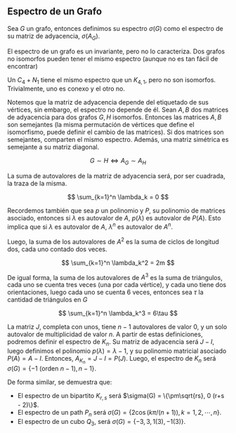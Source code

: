 ## Espectro de un Grafo

Sea $G$ un grafo, entonces definimos su espectro $\sigma(G)$ como el espectro de su matriz de adyacencia, $\sigma(A_G)$.

El espectro de un grafo es un invariante, pero no lo caracteriza. Dos grafos no isomorfos pueden tener el mismo espectro (aunque no es tan fácil de encontrar)

Un $C_4 + N_1$ tiene el mismo espectro que un $K_{4,1}$, pero no son isomorfos. Trivialmente, uno es conexo y el otro no.

Notemos que la matriz de adyacencia depende del etiquetado de sus vértices, sin embargo, el espectro no depende de él. Sean $A, B$ dos matrices de adyacencia para dos grafos $G, H$ isomorfos. Entonces las matrices $A, B$ son semejantes (la misma permutación de vértices que define el isomorfismo, puede definir el cambio de las matrices). Si dos matrices son semejantes, comparten el mismo espectro. Además, una matriz simétrica es semejante a su matriz diagonal.

$$
G \sim H \iff A_G \sim A_H
$$

La suma de autovalores de la matriz de adyacencia será, por ser cuadrada, la traza de la misma.

$$
\sum_{k=1}^n \lambda_k = 0
$$

Recordemos también que sea $p$ un polinomio y $P$, su polinomio de matrices asociado, entonces si $\lambda$ es autovalor de $A$, $p(\lambda)$ es autovalor de $P(A)$. Esto implica que si $\lambda$ es autovalor de $A$, $\lambda^n$ es autovalor de $A^n$.

Luego, la suma de los autovalores de $A^2$ es la suma de ciclos de longitud dos, cada uno contado dos veces.

$$
\sum_{k=1}^n \lambda_k^2 = 2m
$$

De igual forma, la suma de los autovalores de $A^3$ es la suma de triángulos, cada uno se cuenta tres veces (una por cada vértice), y cada uno tiene dos orientaciones, luego cada uno se cuenta 6 veces, entonces sea $\tau$ la cantidad de triángulos en $G$

$$
\sum_{k=1}^n \lambda_k^3 = 6\tau
$$

La matriz $J$, completa con unos, tiene $n-1$ autovalores de valor $0$, y un solo autovalor de multiplicidad de valor $n$. A partir de estas definiciones, podremos definir el espectro de $K_n$. Su matriz de adyacencia será $J - I$, luego definimos el polinomio $p(\lambda) = \lambda -1$, y su polinomio matricial asociado $P(A) = A - I$. Entonces, $A_{K_n} = J - I = P(J)$. Luego, el espectro de $K_n$ será $\sigma(G) = \{-1\ (\text{orden }n-1), n-1\}$.

De forma similar, se demuestra que:

- El espectro de un bipartito $K_{r,s}$ será $\sigma(G) = \{\pm\sqrt{rs}, 0 (r+s - 2)\}$.
- El espectro de un path $P_n$ será $\sigma(G) = \{2\cos(k\pi/(n+1)), k = 1,2,\cdots, n\}$.
- El espectro de un cubo $Q_3$, será $\sigma(G) = \{-3, 3, 1(3), -1(3)\}$.
